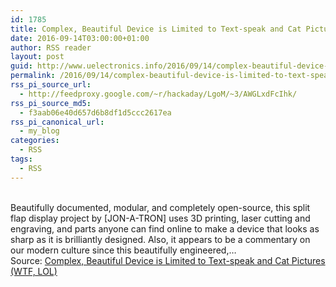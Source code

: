 ```yaml
---
id: 1785
title: Complex, Beautiful Device is Limited to Text-speak and Cat Pictures (WTF, LOL)
date: 2016-09-14T03:00:00+01:00
author: RSS reader
layout: post
guid: http://www.uelectronics.info/2016/09/14/complex-beautiful-device-is-limited-to-text-speak-and-cat-pictures-wtf-lol/
permalink: /2016/09/14/complex-beautiful-device-is-limited-to-text-speak-and-cat-pictures-wtf-lol/
rss_pi_source_url:
  - http://feedproxy.google.com/~r/hackaday/LgoM/~3/AWGLxdFcIhk/
rss_pi_source_md5:
  - f3aab06e40d657d6b8df1d5ccc2617ea
rss_pi_canonical_url:
  - my_blog
categories:
  - RSS
tags:
  - RSS
---
```

&#013;  
Beautifully documented, modular, and completely open-source, this split flap display project by [JON-A-TRON] uses 3D printing, laser cutting and engraving, and parts anyone can find online to make a device that looks as sharp as it is brilliantly designed. Also, it appears to be a commentary on our modern culture since this beautifully engineered,…&#013;  
Source: <a href="http://feedproxy.google.com/~r/hackaday/LgoM/~3/AWGLxdFcIhk/" target="_blank">Complex, Beautiful Device is Limited to Text-speak and Cat Pictures (WTF, LOL)</a>